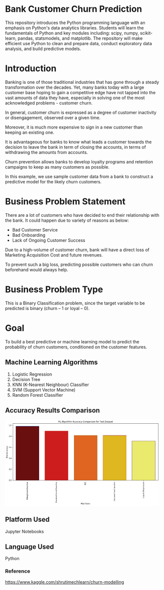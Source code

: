 # Bank Customer Churn Prediction

This repository introduces the Python programming language with an emphasis on Python's data analytics libraries. Students will learn the fundamentals of Python and key modules including: scipy, numpy, scikit-learn, pandas, statsmodels, and matplotlib. The repository will make efficient use Python to clean and prepare data, conduct exploratory data analysis, and build predictive models.

# Introduction

Banking is one of those traditional industries that has gone through a steady transformation over the decades. Yet, many banks today with a large customer base hoping to gain a competitive edge have not tapped into the vast amounts of data they have, especially in solving one of the most acknowledged problems - customer churn.

In general, customer churn is expressed as a degree of customer inactivity or disengagement, observed over a given time.

Moreover, it is much more expensive to sign in a new customer than keeping an existing one.

It is advantageous for banks to know what leads a customer towards the decision to leave the bank in term of closing the accounts, in terms of withdrawing the amounts from accounts.

Churn prevention allows banks to develop loyalty programs and retention campaigns to keep as many customers as possible.

In this example, we use sample customer data from a bank to construct a predictive model for the likely churn customers.

# Business Problem Statement

There are a lot of customers who have decided to end their relationship with the bank. It could happen due to variety of reasons as below:

- Bad Customer Service
- Bad Onboarding
- Lack of Ongoing Customer Success

Due to a high-volume of customer churn, bank will have a direct loss of Marketing Acquisition Cost and future revenues.

To prevent such a big loss, predicting possible customers who can churn beforehand would always help.

# Business Problem Type

This is a Binary Classification problem, since the target variable to be predicted is binary (churn – 1 or loyal – 0).

# Goal

To build a best predictive or machine learning model to predict the probability of churn customers, conditioned on the customer features.

## Machine Learning Algorithms
1. Logistic Regression
2. Decision Tree
3. KNN (K-Nearest Neighbour) Classifier
4. SVM (Support Vector Machine)
5. Random Forest Classifier


## Accuracy Results Comparison

![Accuracy Results](acc_results.png)


## Platform Used
Jupyter Notebooks

## Language Used
Python

### Reference
https://www.kaggle.com/shrutimechlearn/churn-modelling
